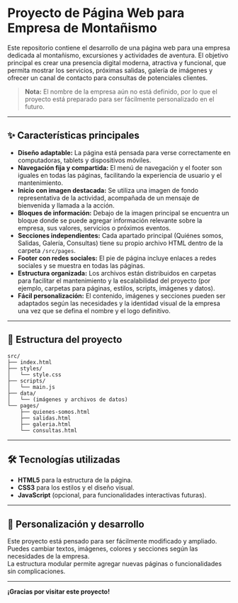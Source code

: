 # Proyecto de Página Web para Empresa de Montañismo

Este repositorio contiene el desarrollo de una página web para una empresa dedicada al montañismo, excursiones y actividades de aventura. El objetivo principal es crear una presencia digital moderna, atractiva y funcional, que permita mostrar los servicios, próximas salidas, galería de imágenes y ofrecer un canal de contacto para consultas de potenciales clientes.

> **Nota:** El nombre de la empresa aún no está definido, por lo que el proyecto está preparado para ser fácilmente personalizado en el futuro.

---

## ✨ Características principales

- **Diseño adaptable:** La página está pensada para verse correctamente en computadoras, tablets y dispositivos móviles.
- **Navegación fija y compartida:** El menú de navegación y el footer son iguales en todas las páginas, facilitando la experiencia de usuario y el mantenimiento.
- **Inicio con imagen destacada:** Se utiliza una imagen de fondo representativa de la actividad, acompañada de un mensaje de bienvenida y llamada a la acción.
- **Bloques de información:** Debajo de la imagen principal se encuentra un bloque donde se puede agregar información relevante sobre la empresa, sus valores, servicios o próximos eventos.
- **Secciones independientes:** Cada apartado principal (Quiénes somos, Salidas, Galería, Consultas) tiene su propio archivo HTML dentro de la carpeta `/src/pages`.
- **Footer con redes sociales:** El pie de página incluye enlaces a redes sociales y se muestra en todas las páginas.
- **Estructura organizada:** Los archivos están distribuidos en carpetas para facilitar el mantenimiento y la escalabilidad del proyecto (por ejemplo, carpetas para páginas, estilos, scripts, imágenes y datos).
- **Fácil personalización:** El contenido, imágenes y secciones pueden ser adaptados según las necesidades y la identidad visual de la empresa una vez que se defina el nombre y el logo definitivo.

---

## 📁 Estructura del proyecto

```
src/
├── index.html
├── styles/
│   └── style.css
├── scripts/
│   └── main.js
├── data/
│   └── (imágenes y archivos de datos)
└── pages/
    ├── quienes-somos.html
    ├── salidas.html
    ├── galeria.html
    └── consultas.html
```

---

## 🛠️ Tecnologías utilizadas

- **HTML5** para la estructura de la página.
- **CSS3** para los estilos y el diseño visual.
- **JavaScript** (opcional, para funcionalidades interactivas futuras).

---

## 🚀 Personalización y desarrollo

Este proyecto está pensado para ser fácilmente modificado y ampliado. Puedes cambiar textos, imágenes, colores y secciones según las necesidades de la empresa.  
La estructura modular permite agregar nuevas páginas o funcionalidades sin complicaciones.

---

**¡Gracias por visitar este proyecto!**
